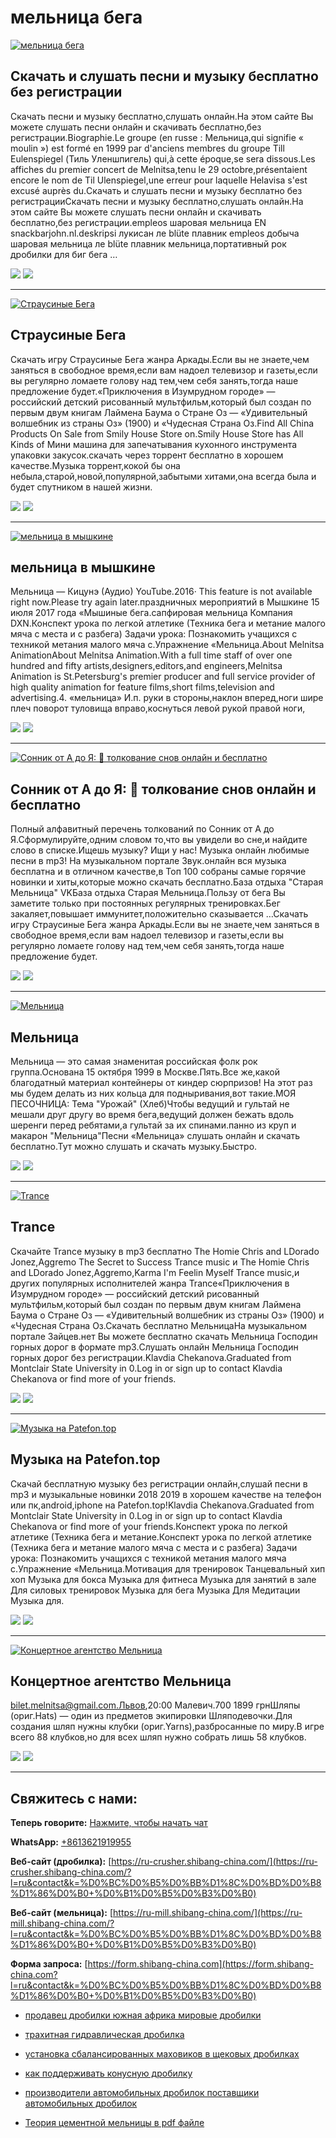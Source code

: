 # мельница бега

<a href="https://swt.shibang-china.com/?l=ru&img&k=%D0%BC%D0%B5%D0%BB%D1%8C%D0%BD%D0%B8%D1%86%D0%B0+%D0%B1%D0%B5%D0%B3%D0%B0" target="_blank">![мельница бега](http://static.shibang-china.com/all-800x300/1492.jpg)</a>

## Скачать и слушать песни и музыку бесплатно без регистрации
Скачать песни и музыку бесплатно,слушать онлайн.На этом сайте Вы можете слушать песни онлайн и скачивать бесплатно,без регистрации.Biographie.Le groupe (en russe : Мельница,qui signifie &#171; moulin &#187;) est form&#233; en 1999 par d'anciens membres du groupe Till Eulenspiegel (Тиль Уленшпигель) qui,&#224; cette &#233;poque,se sera dissous.Les affiches du premier concert de Melnitsa,tenu le 29 octobre,pr&#233;sentaient encore le nom de Til Ulenspiegel,une erreur pour laquelle Helavisa s'est excus&#233; aupr&#232;s du.Скачать и слушать песни и музыку бесплатно без регистрацииСкачать песни и музыку бесплатно,слушать онлайн.На этом сайте Вы можете слушать песни онлайн и скачивать бесплатно,без регистрации.empleos шаровая мельница EN snackbarjohn.nl.deskripsi лукисан ле bl&#252;te плавник empleos добыча шаровая мельница ле bl&#252;te плавник мельница,портативный рок дробилки для биг бега …


<a href="https://whatsapp.shibangsoft.com/WhatsApp.php" target="_blank" title="WhatsApp">![](http://static.shibang-china.com/icon/whatsapp.png)</a> <a href="https://swt.shibang-china.com/?l=ru&icon&k=%D0%BC%D0%B5%D0%BB%D1%8C%D0%BD%D0%B8%D1%86%D0%B0+%D0%B1%D0%B5%D0%B3%D0%B0" target="_blank">![](http://static.shibang-china.com/icon/chat-ru.png)</a>

---

<a href="https://swt.shibang-china.com/?l=ru&img&k=%D0%BC%D0%B5%D0%BB%D1%8C%D0%BD%D0%B8%D1%86%D0%B0+%D0%B1%D0%B5%D0%B3%D0%B0" target="_blank">![Страусиные Бега](http://static.shibang-china.com/all-800x300/1132.jpg)</a>

## Страусиные Бега
Скачать игру Страусиные Бега жанра Аркады.Если вы не знаете,чем заняться в свободное время,если вам надоел телевизор и газеты,если вы регулярно ломаете голову над тем,чем себя занять,тогда наше предложение будет.&#171;Приключения в Изумрудном городе&#187; — российский детский рисованный мультфильм,который был создан по первым двум книгам Лаймена Баума о Стране Оз — &#171;Удивительный волшебник из страны Оз&#187; (1900) и &#171;Чудесная Страна Оз.Find All China Products On Sale from Smily House Store on.Smily House Store has All Kinds of Мини машина для запечатывания кухонного инструмента упаковки закусок.скачать через торрент бесплатно в хорошем качестве.Музыка торрент,кокой бы она небыла,старой,новой,популярной,забытыми хитами,она всегда была и будет спутником в нашей жизни.


<a href="https://whatsapp.shibangsoft.com/WhatsApp.php" target="_blank" title="WhatsApp">![](http://static.shibang-china.com/icon/whatsapp.png)</a> <a href="https://swt.shibang-china.com/?l=ru&icon&k=%D0%BC%D0%B5%D0%BB%D1%8C%D0%BD%D0%B8%D1%86%D0%B0+%D0%B1%D0%B5%D0%B3%D0%B0" target="_blank">![](http://static.shibang-china.com/icon/chat-ru.png)</a>

---

<a href="https://swt.shibang-china.com/?l=ru&img&k=%D0%BC%D0%B5%D0%BB%D1%8C%D0%BD%D0%B8%D1%86%D0%B0+%D0%B1%D0%B5%D0%B3%D0%B0" target="_blank">![мельница в мышкине](http://static.shibang-china.com/all-800x300/1018.jpg)</a>

## мельница в мышкине
Мельница — Кицунэ (Аудио) YouTube.2016&#183; This feature is not available right now.Please try again later.праздничных мероприятий в Мышкине 15 июля 2017 года &#171;Мышиные бега.сапфировая мельница Компания DXN.Конспект урока по легкой атлетике (Техника бега и метание малого мяча с места и с разбега) Задачи урока: Познакомить учащихся с техникой метания малого мяча с.Упражнение &#171;Мельница.About Melnitsa AnimationAbout Melnitsa Animation.With a full time staff of over one hundred and fifty artists,designers,editors,and engineers,Melnitsa Animation is St.Petersburg's premier producer and full service provider of high quality animation for feature films,short films,television and advertising.4. &#171;мельница&#187; И.п. руки в стороны,наклон вперед,ноги шире плеч поворот туловища вправо,коснуться левой рукой правой ноги,


<a href="https://whatsapp.shibangsoft.com/WhatsApp.php" target="_blank" title="WhatsApp">![](http://static.shibang-china.com/icon/whatsapp.png)</a> <a href="https://swt.shibang-china.com/?l=ru&icon&k=%D0%BC%D0%B5%D0%BB%D1%8C%D0%BD%D0%B8%D1%86%D0%B0+%D0%B1%D0%B5%D0%B3%D0%B0" target="_blank">![](http://static.shibang-china.com/icon/chat-ru.png)</a>

---

<a href="https://swt.shibang-china.com/?l=ru&img&k=%D0%BC%D0%B5%D0%BB%D1%8C%D0%BD%D0%B8%D1%86%D0%B0+%D0%B1%D0%B5%D0%B3%D0%B0" target="_blank">![Сонник от А до Я: 📕 толкование снов онлайн и бесплатно](http://static.shibang-china.com/all-800x300/925.jpg)</a>

## Сонник от А до Я: 📕 толкование снов онлайн и бесплатно
Полный алфавитный перечень толкований по Сонник от А до Я.Сформулируйте,одним словом то,что вы увидели во сне,и найдите слово в списке.Ищешь музыку? Ищи у нас! Музыка онлайн любимые песни в mp3! На музыкальном портале Звук.онлайн вся музыка бесплатна и в отличном качестве,в Топ 100 собраны самые горячие новинки и хиты,которые можно скачать бесплатно.База отдыха &quot;Старая Мельница&quot; VKБаза отдыха Старая Мельница.Пользу от бега Вы заметите только при постоянных регулярных тренировках.Бег закаляет,повышает иммунитет,положительно сказывается …Скачать игру Страусиные Бега жанра Аркады.Если вы не знаете,чем заняться в свободное время,если вам надоел телевизор и газеты,если вы регулярно ломаете голову над тем,чем себя занять,тогда наше предложение будет.


<a href="https://whatsapp.shibangsoft.com/WhatsApp.php" target="_blank" title="WhatsApp">![](http://static.shibang-china.com/icon/whatsapp.png)</a> <a href="https://swt.shibang-china.com/?l=ru&icon&k=%D0%BC%D0%B5%D0%BB%D1%8C%D0%BD%D0%B8%D1%86%D0%B0+%D0%B1%D0%B5%D0%B3%D0%B0" target="_blank">![](http://static.shibang-china.com/icon/chat-ru.png)</a>

---

<a href="https://swt.shibang-china.com/?l=ru&img&k=%D0%BC%D0%B5%D0%BB%D1%8C%D0%BD%D0%B8%D1%86%D0%B0+%D0%B1%D0%B5%D0%B3%D0%B0" target="_blank">![Мельница](http://static.shibang-china.com/all-800x300/1223.jpg)</a>

## Мельница
Мельница — это самая знаменитая российская фолк рок группа.Основана 15 октября 1999 в Москве.Пять.Все же,какой благодатный материал контейнеры от киндер сюрпризов! На этот раз мы будем делать из них кольца для подныривания,вот такие.МОЯ ПЕСОЧНИЦА: Тема &quot;Урожай&quot; (Хлеб)Чтобы ведущий и гультай не мешали друг другу во время бега,ведущий должен бежать вдоль шеренги перед ребятами,а гультай за их спинами.панно из круп и макарон &quot;Мельница&quot;Песни &#171;Мельница&#187; слушать онлайн и скачать бесплатно.Тут можно слушать и скачать музыку.Быстро.


<a href="https://whatsapp.shibangsoft.com/WhatsApp.php" target="_blank" title="WhatsApp">![](http://static.shibang-china.com/icon/whatsapp.png)</a> <a href="https://swt.shibang-china.com/?l=ru&icon&k=%D0%BC%D0%B5%D0%BB%D1%8C%D0%BD%D0%B8%D1%86%D0%B0+%D0%B1%D0%B5%D0%B3%D0%B0" target="_blank">![](http://static.shibang-china.com/icon/chat-ru.png)</a>

---

<a href="https://swt.shibang-china.com/?l=ru&img&k=%D0%BC%D0%B5%D0%BB%D1%8C%D0%BD%D0%B8%D1%86%D0%B0+%D0%B1%D0%B5%D0%B3%D0%B0" target="_blank">![Trance](http://static.shibang-china.com/all-800x300/682.jpg)</a>

## Trance
Скачайте Trance музыку в mp3 бесплатно The Homie Chris and LDorado Jonez,Aggremo The Secret to Success Trance music и The Homie Chris and LDorado Jonez,Aggremo,Karma I'm Feelin Myself Trance music,и других популярных исполнителей жанра Trance&#171;Приключения в Изумрудном городе&#187; — российский детский рисованный мультфильм,который был создан по первым двум книгам Лаймена Баума о Стране Оз — &#171;Удивительный волшебник из страны Оз&#187; (1900) и &#171;Чудесная Страна Оз.Скачать бесплатно МельницаНа музыкальном портале Зайцев.нет Вы можете бесплатно скачать Мельница Господин горных дорог в формате mp3.Слушать онлайн Мельница Господин горных дорог без регистрации.Klavdia Chekanova.Graduated from Montclair State University in 0.Log in or sign up to contact Klavdia Chekanova or find more of your friends.


<a href="https://whatsapp.shibangsoft.com/WhatsApp.php" target="_blank" title="WhatsApp">![](http://static.shibang-china.com/icon/whatsapp.png)</a> <a href="https://swt.shibang-china.com/?l=ru&icon&k=%D0%BC%D0%B5%D0%BB%D1%8C%D0%BD%D0%B8%D1%86%D0%B0+%D0%B1%D0%B5%D0%B3%D0%B0" target="_blank">![](http://static.shibang-china.com/icon/chat-ru.png)</a>

---

<a href="https://swt.shibang-china.com/?l=ru&img&k=%D0%BC%D0%B5%D0%BB%D1%8C%D0%BD%D0%B8%D1%86%D0%B0+%D0%B1%D0%B5%D0%B3%D0%B0" target="_blank">![Музыка на Patefon.top](http://static.shibang-china.com/all-800x300/307.jpg)</a>

## Музыка на Patefon.top
Скачай бесплатную музыку без регистрации онлайн,слушай песни в mp3 и музыкальные новинки 2018 2019 в хорошем качестве на телефон или пк,android,iphone на Patefon.top!Klavdia Chekanova.Graduated from Montclair State University in 0.Log in or sign up to contact Klavdia Chekanova or find more of your friends.Конспект урока по легкой атлетике (Техника бега и метание.Конспект урока по легкой атлетике (Техника бега и метание малого мяча с места и с разбега) Задачи урока: Познакомить учащихся с техникой метания малого мяча с.Упражнение &#171;Мельница.Мотивация для тренировок Танцевальный хип хоп Музыка для бокса Музыка для фитнеса Музыка для занятий в зале Для силовых тренировок Музыка для бега Музыка Для Медитации Музыка для.


<a href="https://whatsapp.shibangsoft.com/WhatsApp.php" target="_blank" title="WhatsApp">![](http://static.shibang-china.com/icon/whatsapp.png)</a> <a href="https://swt.shibang-china.com/?l=ru&icon&k=%D0%BC%D0%B5%D0%BB%D1%8C%D0%BD%D0%B8%D1%86%D0%B0+%D0%B1%D0%B5%D0%B3%D0%B0" target="_blank">![](http://static.shibang-china.com/icon/chat-ru.png)</a>

---

<a href="https://swt.shibang-china.com/?l=ru&img&k=%D0%BC%D0%B5%D0%BB%D1%8C%D0%BD%D0%B8%D1%86%D0%B0+%D0%B1%D0%B5%D0%B3%D0%B0" target="_blank">![Концертное агентство Мельница](http://static.shibang-china.com/all-800x300/486.jpg)</a>

## Концертное агентство Мельница
bilet.melnitsa@gmail.com.Львов,20:00 Малевич.700 1899 грнШляпы (ориг.Hats) — один из предметов экипировки Шляподевочки.Для создания шляп нужны клубки (ориг.Yarns),разбросанные по миру.В игре всего 88 клубков,но для всех шляп нужно собрать лишь 58 клубков.

<a href="https://whatsapp.shibangsoft.com/WhatsApp.php" target="_blank" title="WhatsApp">![](http://static.shibang-china.com/icon/whatsapp.png)</a> <a href="https://swt.shibang-china.com/?l=ru&icon&k=%D0%BC%D0%B5%D0%BB%D1%8C%D0%BD%D0%B8%D1%86%D0%B0+%D0%B1%D0%B5%D0%B3%D0%B0" target="_blank">![](http://static.shibang-china.com/icon/chat-ru.png)</a>

---
## Свяжитесь с нами:

**Теперь говорите:** [Нажмите, чтобы начать чат](https://swt.shibang-china.com?l=ru&contact&k=%D0%BC%D0%B5%D0%BB%D1%8C%D0%BD%D0%B8%D1%86%D0%B0+%D0%B1%D0%B5%D0%B3%D0%B0)

**WhatsApp:**  [+8613621919955](https://whatsapp.shibangsoft.com/WhatsApp.php)

**Веб-сайт (дробилка):** [https://ru-crusher.shibang-china.com/](https://ru-crusher.shibang-china.com/?l=ru&contact&k=%D0%BC%D0%B5%D0%BB%D1%8C%D0%BD%D0%B8%D1%86%D0%B0+%D0%B1%D0%B5%D0%B3%D0%B0)

**Веб-сайт (мельница):** [https://ru-mill.shibang-china.com/](https://ru-mill.shibang-china.com/?l=ru&contact&k=%D0%BC%D0%B5%D0%BB%D1%8C%D0%BD%D0%B8%D1%86%D0%B0+%D0%B1%D0%B5%D0%B3%D0%B0)

**Форма запроса:** [https://form.shibang-china.com](https://form.shibang-china.com?l=ru&contact&k=%D0%BC%D0%B5%D0%BB%D1%8C%D0%BD%D0%B8%D1%86%D0%B0+%D0%B1%D0%B5%D0%B3%D0%B0)

* [продавец дробилки южная африка мировые дробилки](../131/%D0%BF%D1%80%D0%BE%D0%B4%D0%B0%D0%B2%D0%B5%D1%86%20%D0%B4%D1%80%D0%BE%D0%B1%D0%B8%D0%BB%D0%BA%D0%B8%20%D1%8E%D0%B6%D0%BD%D0%B0%D1%8F%20%D0%B0%D1%84%D1%80%D0%B8%D0%BA%D0%B0%20%D0%BC%D0%B8%D1%80%D0%BE%D0%B2%D1%8B%D0%B5%20%D0%B4%D1%80%D0%BE%D0%B1%D0%B8%D0%BB%D0%BA%D0%B8.md)

* [трахитная гидравлическая дробилка](../132/%D1%82%D1%80%D0%B0%D1%85%D0%B8%D1%82%D0%BD%D0%B0%D1%8F%20%D0%B3%D0%B8%D0%B4%D1%80%D0%B0%D0%B2%D0%BB%D0%B8%D1%87%D0%B5%D1%81%D0%BA%D0%B0%D1%8F%20%D0%B4%D1%80%D0%BE%D0%B1%D0%B8%D0%BB%D0%BA%D0%B0.md)

* [установка сбалансированных маховиков в щековых дробилках](../131/%D1%83%D1%81%D1%82%D0%B0%D0%BD%D0%BE%D0%B2%D0%BA%D0%B0%20%D1%81%D0%B1%D0%B0%D0%BB%D0%B0%D0%BD%D1%81%D0%B8%D1%80%D0%BE%D0%B2%D0%B0%D0%BD%D0%BD%D1%8B%D1%85%20%D0%BC%D0%B0%D1%85%D0%BE%D0%B2%D0%B8%D0%BA%D0%BE%D0%B2%20%D0%B2%20%D1%89%D0%B5%D0%BA%D0%BE%D0%B2%D1%8B%D1%85%20%D0%B4%D1%80%D0%BE%D0%B1%D0%B8%D0%BB%D0%BA%D0%B0%D1%85.md)

* [как поддерживать конусную дробилку](../132/%D0%BA%D0%B0%D0%BA%20%D0%BF%D0%BE%D0%B4%D0%B4%D0%B5%D1%80%D0%B6%D0%B8%D0%B2%D0%B0%D1%82%D1%8C%20%D0%BA%D0%BE%D0%BD%D1%83%D1%81%D0%BD%D1%83%D1%8E%20%D0%B4%D1%80%D0%BE%D0%B1%D0%B8%D0%BB%D0%BA%D1%83.md)

* [производители автомобильных дробилок поставщики автомобильных дробилок](../133/%D0%BF%D1%80%D0%BE%D0%B8%D0%B7%D0%B2%D0%BE%D0%B4%D0%B8%D1%82%D0%B5%D0%BB%D0%B8%20%D0%B0%D0%B2%D1%82%D0%BE%D0%BC%D0%BE%D0%B1%D0%B8%D0%BB%D1%8C%D0%BD%D1%8B%D1%85%20%D0%B4%D1%80%D0%BE%D0%B1%D0%B8%D0%BB%D0%BE%D0%BA%20%D0%BF%D0%BE%D1%81%D1%82%D0%B0%D0%B2%D1%89%D0%B8%D0%BA%D0%B8%20%D0%B0%D0%B2%D1%82%D0%BE%D0%BC%D0%BE%D0%B1%D0%B8%D0%BB%D1%8C%D0%BD%D1%8B%D1%85%20%D0%B4%D1%80%D0%BE%D0%B1%D0%B8%D0%BB%D0%BE%D0%BA.md)

* [Теория цементной мельницы в pdf файле](../134/%D0%A2%D0%B5%D0%BE%D1%80%D0%B8%D1%8F%20%D1%86%D0%B5%D0%BC%D0%B5%D0%BD%D1%82%D0%BD%D0%BE%D0%B9%20%D0%BC%D0%B5%D0%BB%D1%8C%D0%BD%D0%B8%D1%86%D1%8B%20%D0%B2%20pdf%20%D1%84%D0%B0%D0%B9%D0%BB%D0%B5.md)